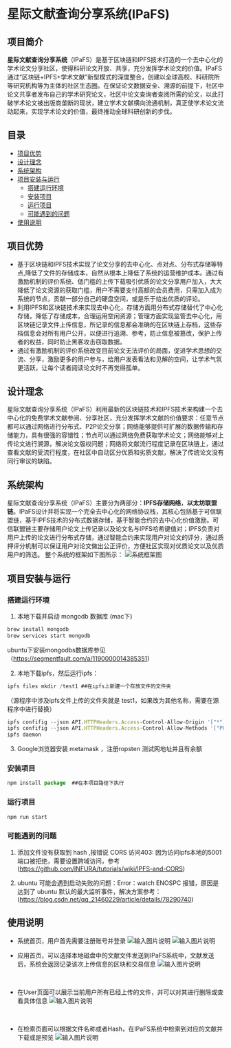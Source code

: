 ﻿#  星际文献查询分享系统(IPaFS)

## 项目简介

**星际文献查询分享系统**（IPaFS）是基于区块链和IPFS技术打造的一个去中心化的学术论文分享社区，使得科研论文开放、共享，充分发挥学术论文的价值。IPaFS通过“区块链+IPFS+学术文献”新型模式的深度整合，创建以全球高校、科研院所等研究机构等为主体的社区生态圈。在保证论文数据安全、溯源的前提下，社区中论文共享者发布自己的学术研究论文，社区中论文查询者查阅所需的论文，以此打破学术论文被出版商垄断的现状，建立学术文献横向流通机制，真正使学术论文流动起来，实现学术论文的价值，最终推动全球科研创新的步伐。

## 目录
  - [项目优势](#项目优势)
  - [设计理念](#设计理念)
  - [系统架构](#系统架构)
  - [项目安装与运行](#项目安装与运行)
     - [搭建运行环境](#搭建运行环境)
     - [安装项目](#安装项目)
     - [运行项目](#运行项目)
     - [可能遇到的问题](#可能遇到的问题)
  - [使用说明](#使用说明)
    
## 项目优势

 - 基于区块链和IPFS技术实现了论文分享的去中心化、点对点、分布式存储等特点,降低了文件的存储成本，自然从根本上降低了系统的运营维护成本。通过有激励机制的评价系统、低门槛的上传下载吸引优质的论文分享用户加入，大大降低了论文资源的获取门槛，用户不需要支付高额的会员费用，只需加入成为系统的节点，贡献一部分自己的硬盘空间，或是乐于给出优质的评论。
- 利用IPFS和区块链技术来实现去中心化，存储方面用分布式存储替代了中心化存储，降低了存储成本，合理运用空闲资源；管理方面实现监管去中心化，用区块链记录文件上传信息，所记录的信息都会准确的在区块链上存档，这些存档信息会对所有用户公开，以便进行追溯、参考，防止信息被篡改，保护上传者的权益，同时防止黑客攻击窃取数据。
 - 通过有激励机制的评价系统改变目前论文无法评价的局面，促进学术思想的交流、分享，激励更多的用户参与，给用户发表看法和见解的空间，让学术气氛更活跃，让每个读者阅读论文时不再觉得孤单。
## 设计理念

星际文献查询分享系统（IPaFS）利用最新的区块链技术和IPFS技术来构建一个去中心化的免费学术文献参阅、分享社区，充分发挥学术文献的价值要求：任意节点都可以通过网络进行分布式、P2P论文分享；网络能够提供可扩展的数据传输和存储能力，具有很强的容错性；节点可以通过网络免费获取学术论文；网络能够对上传论文进行溯源，解决论文版权问题；网络将文献流行程度记录在区块链上，通过查看文献的受流行程度，在社区中自动区分优质和劣质文献，解决了传统论文没有同行审议的缺陷。

## 系统架构
星际文献查询分享系统（IPaFS）主要分为两部分：**IPFS存储网络**，**以太坊联盟链**。IPaFS设计并将实现一个完全去中心化的网络协议栈，其核心包括基于可信联盟链，基于IPFS技术的分布式数据存储，基于智能合约的去中心化价值激励。可信联盟链主要存储用户论文上传记录以及论文名与IPFS哈希键值对；IPFS负责对用户上传的论文进行分布式存储，通过智能合约来实现用户对论文的评分，通过质押评分机制可以保证用户对论文做出公正评价，方便社区实现对优质论文以及优质用户的筛选。
整个系统的框架如下图所示：
![系统框架图](https://raw.githubusercontent.com/hong00271/my-img/master/2022/10/28/JBTc7jNr8flmjIzZ.png)


## 项目安装与运行
### 搭建运行环境
1. 本地下载并启动 mongodb 数据库 (mac下)
``` javascript
brew install mongodb
brew services start mongodb
```
ubuntu下安装mongodbs数据库参见（https://segmentfault.com/a/1190000014385351)

2. 本地下载ipfs，然后运行ipfs：
 ```javascript
 ipfs files mkdir /test1 ##在ipfs上新建一个存放文件的文件夹
 ```
 （源程序中涉及ipfs文件上传的文件夹就是 test1，如果改为其他名称，需要在源程序中进行替换）
 ```javascript
 ipfs confifig --json API.HTTPHeaders.Access-Control-Allow-Origin '["*"]'
ipfs confifig --json API.HTTPHeaders.Access-Control-Allow-Methods '["PUT", "GET", "POST"]' 
ipfs daemon 
```

3. Google浏览器安装 metamask ，注册ropsten 测试网地址并且有余额

### 安装项目
``` javascript
npm install package  ##在本项目路径下执行
```

### 运行项目
``` javascript
npm run start
```

### 可能遇到的问题

 1. 添加文件没有获取到 hash ,报错说 CORS 访问403: 因为访问ipfs本地的5001端口被拒绝，需要设置跨域访问，参考(https://github.com/INFURA/tutorials/wiki/IPFS-and-CORS)

2. ubuntu 可能会遇到启动失败的问题：Error：watch ENOSPC 报错，原因是达到了 ubuntu 默认的最大监听事件，解决方案参考：
(https://blog.csdn.net/qq_21460229/article/details/78290740)

## 使用说明
- 系统首页，用户首先需要注册账号并登录
![输入图片说明](https://raw.githubusercontent.com/hong00271/my-img/master/2022/10/30/swKY2LeZW7HAEKg8.png)
![输入图片说明](https://raw.githubusercontent.com/hong00271/my-img/master/2022/10/30/eJqhUr1xWWMIn8Bs.png)

- 应用首页，可以选择本地磁盘中的文献文件发送到IPaFS系统中，文献发送后，系统会返回记录该次上传信息的区块和交易信息
![输入图片说明](https://raw.githubusercontent.com/hong00271/my-img/master/2022/10/30/EYacarveBTjCe4Um.png)
<br>

-  在User页面可以展示当前用户所有已经上传的文件，并可以对其进行删除或查看具体信息
![输入图片说明](https://github.com/2960906660/my_image/blob/main/usr.png?raw=true)
<br>

-  在检索页面可以根据文件名称或者Hash，在IPaFS系统中检索到对应的文献并下载或是预览
![输入图片说明](https://github.com/2960906660/my_image/blob/main/topic.png?raw=true)

